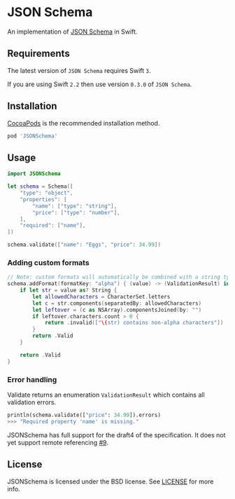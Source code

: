 # JSON Schema

An implementation of [JSON Schema](http://json-schema.org/) in Swift.

## Requirements

The latest version of `JSON Schema` requires Swift `3`.

If you are using Swift `2.2` then use version `0.3.0` of `JSON Schema`.

## Installation

[CocoaPods](http://cocoapods.org/) is the recommended installation method.

```ruby
pod 'JSONSchema'
```

## Usage

```swift
import JSONSchema

let schema = Schema([
    "type": "object",
    "properties": [
        "name": ["type": "string"],
        "price": ["type": "number"],
    ],
    "required": ["name"],
])

schema.validate(["name": "Eggs", "price": 34.99])
```

### Adding custom formats

```swift
// Note: custom formats will automatically be combined with a string type validator
schema.addFormat(formatKey: "alpha") { (value) -> (ValidationResult) in
    if let str = value as? String {
        let allowedCharacters = CharacterSet.letters
        let c = str.components(separatedBy: allowedCharacters)
        let leftover = (c as NSArray).componentsJoined(by: "")
        if leftover.characters.count > 0 {
            return .invalid(["\(str) contains non-alpha characters"])
        }
        return .Valid
    }

    return .Valid
}
```

### Error handling

Validate returns an enumeration `ValidationResult` which contains all
validation errors.

```python
println(schema.validate(["price": 34.99]).errors)
>>> "Required property 'name' is missing."
```

JSONSchema has full support for the draft4 of the specification. It does not
yet support remote referencing [#9](https://github.com/kylef/JSONSchema.swift/issues/9).

## License

JSONSchema is licensed under the BSD license. See [LICENSE](LICENSE) for more
info.

